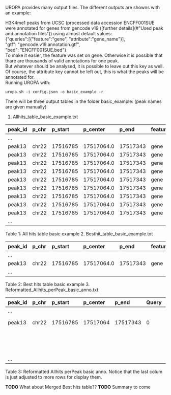 UROPA provides many output files. The different outputs are showns with an example:

H3K4me1 peaks from UCSC (processed data accession ENCFF001SUE were annotated for genes from gencode v19 ([further details](#"Used peak and annotation files")) using almost default values:   
{"queries":[{"feature":"gene", "attribute":"gene_name"}],  
"gtf": "gencode.v19.annotation.gtf",  
"bed": "ENCFF001SUE.bed"}  
To make it easier, the feature was set on gene. Otherwise it is possible that thare are thousands of valid annotations for one peak.        
But whatever should be analysed, it is possible to leave out this key as well. 
Of course, the attribute key cannot be left out, this is what the peaks will be annotated for.     
Running UROPA with:     
```
uropa.sh -i config.json -o basic_example -r
```    
There will be three output tables in the folder basic_example: 
(peak names are given manually)

1. Allhits_table_basic_example.txt

| peak_id | p_chr | p_start  | p_center   | p_end    | feature | f_start  | f_end   | f_strand| distance | gene_name   | Query | 
|:--------|:------|:---------|:-----------|:---------|:--------|:---------|:--------|:--------|:---------|:------------|:------| 
| ...     |       |          |            |          |         |          |         |         |          |             |       | 
| peak13  | chr22 | 17516785 | 17517064.0 | 17517343 | gene    | 17493294 | 17493822| +       | 23242.0  | AC006548.26 | 0     | 
| peak13  | chr22 | 17516785 | 17517064.0 | 17517343 | gene    | 17442826 | 17489112| -       | 27952.0  | GAB4        | 0     | 
| peak13  | chr22 | 17516785 | 17517064.0 | 17517343 | gene    | 17548711 | 17551565| +       | 31647.0  | AC006946.16 | 0     | 
| peak13  | chr22 | 17516785 | 17517064.0 | 17517343 | gene    | 17517460 | 17541715| +       | 396.0    | CECR7       | 0     | 
| peak13  | chr22 | 17516785 | 17517064.0 | 17517343 | gene    | 17561591 | 17562346| +       | 44527.0  | AC006946.17 | 0     | 
| peak13  | chr22 | 17516785 | 17517064.0 | 17517343 | gene    | 17574502 | 17574829| -       | 57438.0  | AC006946.12 | 0     | 
| peak13  | chr22 | 17516785 | 17517064.0 | 17517343 | gene    | 17565844 | 17596583| +       | 48780.0  | IL17RA      | 0     | 
| peak13  | chr22 | 17516785 | 17517064.0 | 17517343 | gene    | 17602476 | 17612994| +       | 85412.0  | AC006946.15 | 0     | 
| peak13  | chr22 | 17516785 | 17517064.0 | 17517343 | gene    | 17597189 | 17602257| -       | 80125.0  | CECR6       | 0     | 
| ...     |       |          |            |          |         |          |         |         |          |             |       | 

Table 1: All hits table basic example
2. Besthit_table_basic_example.txt

| peak_id | p_chr | p_start  | p_center   | p_end    | feature | f_start | f_end   | f_strand | distance | gene_name | Query | 
|:--------|:------|:---------|:-----------|:---------|:--------|:--------|:--------|:---------|:---------|:----------|:------| 
| ...     |       |          |            |          |         |         |         |          |          |           |       | 
| peak13  | chr22 | 17516785 | 17517064.0 | 17517343 | gene    | 17517460| 17541715| +        | 396.0    | CECR7     | 0     | 
| ...     |       |          |            |          |         |         |         |          |          |           |       | 

Table 2: Best hits table basic example
3. Reformatted_Allhits_perPeak_basic_anno.txt

| peak_id | p_chr | p_start  | p_center | p_end    | Query | Merged_Info                                                                                                  | 
|:--------|:------|:---------|:---------|:---------|:------|:-------------------------------------------------------------------------------------------------------------| 
| ...     |       |          |          |          |       |                                                                                                              | 
| peak13  | chr22 | 17516785 | 17517064 | 17517343 | 0     | feature:gene; f_start:17493294,17442826,17548711,17517460,17561591,17574502,17565844,17602476,17597189;   | 
|         |       |          |          |          |       | f_end:17493822,17489112,17551565,17541715,17562346,17574829,17596583,17612994,17602257;                   | 
|         |       |          |          |          |       | f_strand:+,-,+,+,+,-,+,+,-; distance:23242,27952,31647,396,44527,57438,48780,85412,80125;  | 
|         |       |          |          |          |       | gene_name:AC006548.26,GAB4,AC006946.16,CECR7,AC006946.17,AC006946.12,IL17RA,AC006946.15,CECR6                | 
| ...     |       |          |          |          |       |                                                                                                              | 

Table 3: Reformatted Allhits perPeak basic anno. Notice that the last colum is just adjusted to more rows for display them.  

**TODO** What about Merged Best hits table??
**TODO** Summary to come